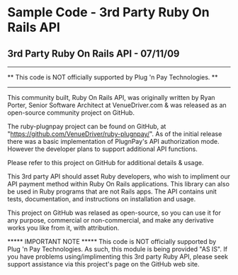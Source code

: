# Sample Code - 3rd Party Ruby On Rails API

## 3rd Party Ruby On Rails API - 07/11/09

**************************************************************************
** This code is NOT officially supported by Plug 'n Pay Technologies.   **
**************************************************************************

This community built, Ruby On Rails API, was originally written by Ryan Porter,
Senior Software Architect at VenueDriver.com & was released as an open-source
community project on GitHub.

The ruby-plugnpay project can be found on GitHub, at 
"https://github.com/VenueDriver/ruby-plugnpay/".  As of the initial release
there was a basic implementation of PlugnPay's API authorization mode.
However the developer plans to support additional API functions.

Please refer to this project on GitHub for additional details & usage.

This 3rd party API should asset Ruby developers, who wish to impliment our
API payment method within Ruby On Rails applications.  This library can also
be used in Ruby programs that are not Rails apps.  The API contains unit tests,
documentation, and instructions on installation and usage.

This project on GitHub was relased as open-source, so you can use it for any purpose,
commercial or non-commercial, and make any derivative works you like from it,
with attribution.


***** IMPORTANT NOTE *****
This code is NOT officially supported by Plug 'n Pay Technologies.  As such, this
module is being provided "AS IS".  If you have problems using/implimenting this
3rd party Ruby API, please seek support assistance via this project's page on the
GitHub web site.

